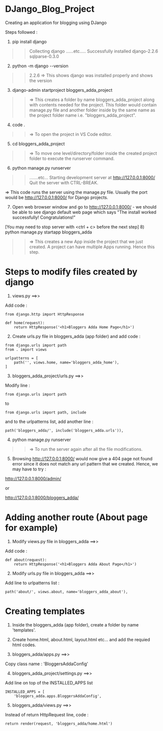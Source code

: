 # DJango_Blog_Project
Creating an application for blogging using DJango

Steps followed :

1) pip install django

>> Collecting django ......etc.....
>> Successfully installed django-2.2.6 sqlparse-0.3.0

2) python -m django --version

>> 2.2.6    => This shows django was installed properly and shows the version

3) django-admin startproject bloggers_adda_project

>> => This creates a folder by name bloggers_adda_project along with contents needed for the project. This folder would contain manage.py file and another folder inside by the same name as the project folder name i.e. "bloggers_adda_project".

4) code .

>> => To open the project in VS Code editor.

5) cd bloggers_adda_project

>> => To move one level/directory/folder inside the created project folder to execute the runserver command.

6) python manage.py runserver

>> .......etc...
>> Starting development server at http://127.0.0.1:8000/
Quit the server with CTRL-BREAK.

=> This code runs the server using the manage.py file. Usually the port would be http://127.0.0.1:8000/ for Django projects.

7) Open web browser window and go to http://127.0.0.1:8000/ - we should be able to see django default web page which says "The install worked successfully! Congratulations!"

[You may need to stop server with <ctrl + c> before the next step]
8) python manage.py startapp bloggers_adda

>> => This creates a new App inside the project that we just created. A project can have multiple Apps running. Hence this step. 


# Steps to modify files created by django

1) views.py ==>>

Add code : 
```
from django.http import HttpResponse

def home(request):
    return HttpResponse('<h1>Bloggers Adda Home Page</h1>')
```
2) Create urls.py file in bloggers_adda (app folder) and add code : 
```
from django.urls import path
from . import views

urlpatterns = [
    path('', views.home, name='bloggers_adda_home'),
]
```
3) bloggers_adda_project/urls.py ==>> 

Modify line :
```
from django.urls import path
```
to 
```
from django.urls import path, include
```

and to the urlpatterns list, add another line :
```
path('bloggers_adda/', include('bloggers_adda.urls')),
```

4) python manage.py runserver

>> => To run the server again after all the file modifications.

5) Browsing http://127.0.0.1:8000/ would now give a 404 page not found error since it does not match any url pattern that we created. Hence, we may have to try :

http://127.0.0.1:8000/admin/

or

http://127.0.0.1:8000/bloggers_adda/


# Adding another route (About page for example)

1) Modify views.py file in bloggers_adda ==>>

Add code :
```
def about(request):
    return HttpResponse('<h1>Bloggers Adda About Page</h1>')
```

2) Modify urls.py file in bloggers_adda ==>>

Add line to urlpatterns list :
```
path('about/', views.about, name='bloggers_adda_about'),
```

# Creating templates

1) Inside the bloggers_adda (app folder), create a folder by name 'templates'.

2) Create home.html, about.html, layout.html etc... and add the requied html codes.

3) bloggers_adda/apps.py ==>>

Copy class name : 'BloggersAddaConfig'

4) bloggers_adda_project/settings.py ==>>

Add line on top of the INSTALLED_APPS list 
```
INSTALLED_APPS = [
    'bloggers_adda.apps.BloggersAddaConfig',
```
5) bloggers_adda/views.py ==>>

Instead of return HttpRequest line, code :
```
return render(request, 'bloggers_adda/home.html')
```